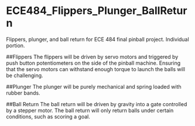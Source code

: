 # ECE484_Flippers_Plunger_BallReturn
Flippers, plunger, and ball return for ECE 484 final pinball project. Individual portion.

##Flippers
The flippers will be driven by servo motors and triggered by push button potentiometers on the side of the pinball machine. Ensuring that the servo motors can withstand enough torque to launch the balls will be challenging.

##Plunger
The plunger will be purely mechanical and spring loaded with rubber bands.

##Ball Return
The ball return will be driven by gravity into a gate controlled by a stepper motor. The ball return will only return balls under certain conditions, such as scoring a goal.

